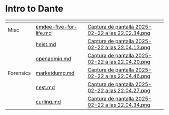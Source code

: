 # Intro to Dante



<table data-view="cards"><thead><tr><th></th><th data-type="content-ref"></th><th data-hidden data-card-cover data-type="files"></th></tr></thead><tbody><tr><td>Misc</td><td><a href="challenges/emdee-five-for-life.md">emdee-five-for-life.md</a></td><td><a href="../../.gitbook/assets/Captura de pantalla 2025-02-22 a las 22.02.34.png">Captura de pantalla 2025-02-22 a las 22.02.34.png</a></td></tr><tr><td></td><td><a href="heist.md">heist.md</a></td><td><a href="../../.gitbook/assets/Captura de pantalla 2025-02-22 a las 22.04.13.png">Captura de pantalla 2025-02-22 a las 22.04.13.png</a></td></tr><tr><td></td><td><a href="openadmin.md">openadmin.md</a></td><td><a href="../../.gitbook/assets/Captura de pantalla 2025-02-22 a las 22.04.20.png">Captura de pantalla 2025-02-22 a las 22.04.20.png</a></td></tr><tr><td>Forensics</td><td><a href="challenges/marketdump.md">marketdump.md</a></td><td><a href="../../.gitbook/assets/Captura de pantalla 2025-02-22 a las 22.04.46.png">Captura de pantalla 2025-02-22 a las 22.04.46.png</a></td></tr><tr><td></td><td><a href="nest.md">nest.md</a></td><td><a href="../../.gitbook/assets/Captura de pantalla 2025-02-22 a las 22.04.27.png">Captura de pantalla 2025-02-22 a las 22.04.27.png</a></td></tr><tr><td></td><td><a href="curling.md">curling.md</a></td><td><a href="../../.gitbook/assets/Captura de pantalla 2025-02-22 a las 22.04.34.png">Captura de pantalla 2025-02-22 a las 22.04.34.png</a></td></tr></tbody></table>
